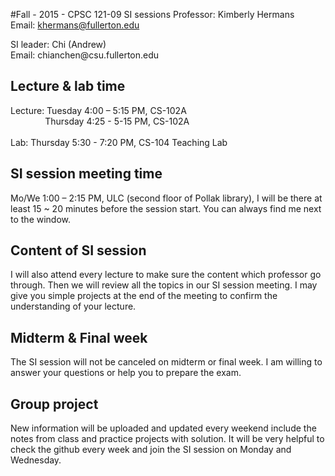 #Fall - 2015 - CPSC 121-09 SI sessions
Professor: Kimberly Hermans 
<br>Email: khermans@fullerton.edu</br>
<p>SI leader: Chi (Andrew) 
<br>Email: chianchen@csu.fullerton.edu</br></p>


## Lecture & lab time ##
Lecture: Tuesday  4:00 – 5:15 PM, CS-102A
<br>&nbsp;&nbsp;&nbsp;&nbsp;&nbsp;&nbsp;&nbsp;&nbsp;&nbsp;&nbsp;&nbsp;&nbsp;&nbsp;&nbsp;Thursday 4:25 - 5-15 PM, CS-102A </br>
<br>Lab: Thursday 5:30 - 7:20 PM, CS-104 Teaching Lab<br>

## SI session meeting time ##
Mo/We 1:00 – 2:15 PM, ULC (second floor of Pollak library), I will be there at least 15 ~ 20 minutes before the session start. You can always find me next to the window.

## Content of SI session ##
I will also attend every lecture to make sure the content which professor go through. Then we will review all the topics in our SI session meeting. I may give you simple projects at the end of the meeting to confirm the understanding of your lecture. 

## Midterm & Final week ##
The SI session will not be canceled on midterm or final week. I am willing to answer your questions or help you to prepare the exam.

## Group project ##
New information will be uploaded and updated every weekend include the notes from class and practice projects with solution. It will be very helpful to check the github every week and join the SI session on Monday and Wednesday.
